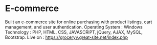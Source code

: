 # E-commerce
Built an e-commerce site for online purchasing with product listings, cart
management, and user authentication.
Operating System : Windows
Technology : PHP, HTML, CSS, JAVASCRIPT, jQuery, AJAX, MySQL, Bootstrap.
Live on : https://groceryy.great-site.net/index.php
